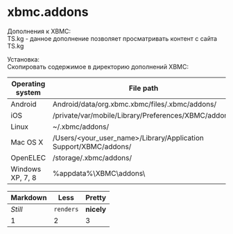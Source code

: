 xbmc.addons
===========

Дополнения к XBMC:  
TS.kg - данное дополнение позволяет просматривать контент с сайта TS.kg  

Установка:  
Скопировать содержимое в директорию дополнений XBMC:  

Operating system | File path  
--- | ---  
Android | Android/data/org.xbmc.xbmc/files/.xbmc/addons/  
iOS | /private/var/mobile/Library/Preferences/XBMC/addons/  
Linux | ~/.xbmc/addons/  
Mac OS X | /Users/<your_user_name>/Library/Application Support/XBMC/addons/  
OpenELEC | /storage/.xbmc/addons/  
Windows XP, 7, 8 | %appdata%\XBMC\addons\  


Markdown | Less | Pretty  
--- | --- | ---  
*Still* | `renders` | **nicely**  
1 | 2 | 3  
